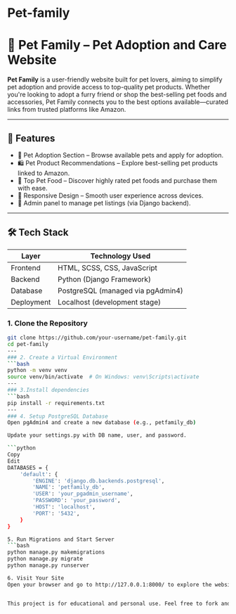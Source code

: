 # Pet-family
# 🐾 Pet Family – Pet Adoption and Care Website

**Pet Family** is a user-friendly website built for pet lovers, aiming to simplify pet adoption and provide access to top-quality pet products. Whether you're looking to adopt a furry friend or shop the best-selling pet foods and accessories, Pet Family connects you to the best options available—curated links from trusted platforms like Amazon.

---

## 🌟 Features

- 🐶 Pet Adoption Section – Browse available pets and apply for adoption.
- 🛍️ Pet Product Recommendations – Explore best-selling pet products linked to Amazon.
- 🍖 Top Pet Food – Discover highly rated pet foods and purchase them with ease.
- 📱 Responsive Design – Smooth user experience across devices.
- 🔐 Admin panel to manage pet listings (via Django backend).

---

## 🛠️ Tech Stack

| Layer        | Technology Used                      |
|--------------|--------------------------------------|
| Frontend     | HTML, SCSS, CSS, JavaScript          |
| Backend      | Python (Django Framework)            |
| Database     | PostgreSQL (managed via pgAdmin4)    |
| Deployment   | Localhost (development stage)        |

### 1. Clone the Repository
```bash
git clone https://github.com/your-username/pet-family.git
cd pet-family
---
### 2. Create a Virtual Environment
```bash
python -m venv venv
source venv/bin/activate  # On Windows: venv\Scripts\activate
---
### 3.Install dependencies
```bash
pip install -r requirements.txt
---
### 4. Setup PostgreSQL Database
Open pgAdmin4 and create a new database (e.g., petfamily_db)

Update your settings.py with DB name, user, and password.

```python
Copy
Edit
DATABASES = {
    'default': {
        'ENGINE': 'django.db.backends.postgresql',
        'NAME': 'petfamily_db',
        'USER': 'your_pgadmin_username',
        'PASSWORD': 'your_password',
        'HOST': 'localhost',
        'PORT': '5432',
    }
}

5. Run Migrations and Start Server
```bash
python manage.py makemigrations
python manage.py migrate
python manage.py runserver

6. Visit Your Site
Open your browser and go to http://127.0.0.1:8000/ to explore the website.


This project is for educational and personal use. Feel free to fork and modify as needed.
